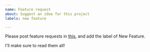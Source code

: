 ```yaml
---
name: Feature request
about: Suggest an idea for this project
labels: new feature

---
```


Please post feature requests in [this](https://github.com/ProjectFairnessLabs/PF-vMenu/issues), and add the label of New Feature.

I'll make sure to read them all!
